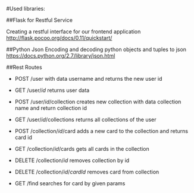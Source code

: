 #Used libraries:

##Flask for Restful Service

Creating a restful interface for our frontend application
http://flask.pocoo.org/docs/0.11/quickstart/

##Python Json
Encoding and decoding python objects and tuples to json
https://docs.python.org/2.7/library/json.html

##Rest Routes
* POST /user with data username and returns the new user id
* GET /user/_id_ returns user data
* POST /user/_id_/collection creates new collection with data collection name and return collection id
* GET /user/_id_/collections returns all collections of the user

* POST /collection/_id_/card adds a new card to the collection and returns card id
* GET /collection/_id_/cards gets all cards in the collection
* DELETE /collection/_id_ removes collection by id
* DELETE /collection/_id_/_cardId_ removes card from collection

* GET /find searches for card by given params
